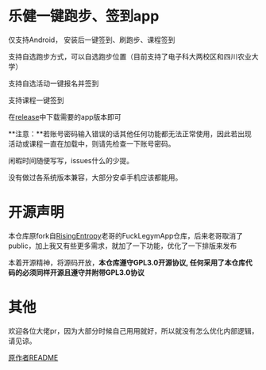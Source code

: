 # 乐健一键跑步、签到app
仅支持Android， 安装后一键签到、刷跑步、课程签到

支持自选跑步方式，可以自选跑步位置（目前支持了电子科大两校区和四川农业大学）

支持自选活动一键报名并签到

支持课程一键签到

在[release](https://github.com/Foreverddb/FuckLegym/releases/)中下载需要的app版本即可

**注意：**若账号密码输入错误的话其他任何功能都无法正常使用，因此若出现活动或课程一直在加载中，则请先检查一下账号密码。

闲暇时间随便写写，issues什么的少提。

没有做过各系统版本兼容，大部分安卓手机应该都能用。

# 开源声明
本仓库原fork自[RisingEntropy](https://github.com/RisingEntropy)老哥的FuckLegymApp仓库，后来老哥取消了public，加上我又有些更多需求，就加了一下功能，优化了一下排版来发布

本着开源精神，将源码开放，**本仓库遵守GPL3.0开源协议, 任何采用了本仓库代码的必须同样开源且遵守并附带GPL3.0协议**

# 其他
欢迎各位大佬pr，因为大部分时候自己用用就好，所以就没有怎么优化内部逻辑，请见谅。

[原作者README](https://github.com/Foreverddb/FuckLegym/blob/master/release/README.md)